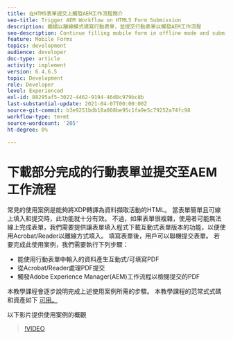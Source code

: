 ```yaml
---
title: 在HTM5表單提交上觸發AEM工作流程簡介
seo-title: Trigger AEM Workflow on HTML5 Form Submission
description: 繼續以離線模式填寫行動表單，並提交行動表單以觸發AEM工作流程
seo-description: Continue filling mobile form in offline mode and submit mobile form to trigger AEM workflow
feature: Mobile Forms
topics: development
audience: developer
doc-type: article
activity: implement
version: 6.4,6.5
topic: Development
role: Developer
level: Experienced
exl-id: 88295af5-3022-4462-9194-46d8c979bc8b
last-substantial-update: 2021-04-07T00:00:00Z
source-git-commit: b3e9251bdb18a008be95c1fa9e5c79252a74fc98
workflow-type: tm+mt
source-wordcount: '205'
ht-degree: 0%

---
```


# 下載部分完成的行動表單並提交至AEM工作流程

常見的使用案例是能夠將XDP轉譯為資料擷取活動的HTML。 當表單簡單且可線上填入和提交時，此功能就十分有效。 不過，如果表單很複雜，使用者可能無法線上完成表單，我們需要提供讓表單填入程式下載互動式表單版本的功能，以便使用Acrobat/Reader以離線方式填入。 填寫表單後，用戶可以聯機提交表單。
若要完成此使用案例，我們需要執行下列步驟：

* 能使用行動表單中輸入的資料產生互動式/可填寫PDF
* 從Acrobat/Reader處理PDF提交
* 觸發Adobe Experience Manager(AEM)工作流程以檢閱提交的PDF

本教學課程會逐步說明完成上述使用案例所需的步驟。 本教學課程的范常式式碼和資產如下 [可用。](part-four.md)

以下影片提供使用案例的概觀

>[!VIDEO](https://video.tv.adobe.com/v/29677?quality=12&learn=on)
